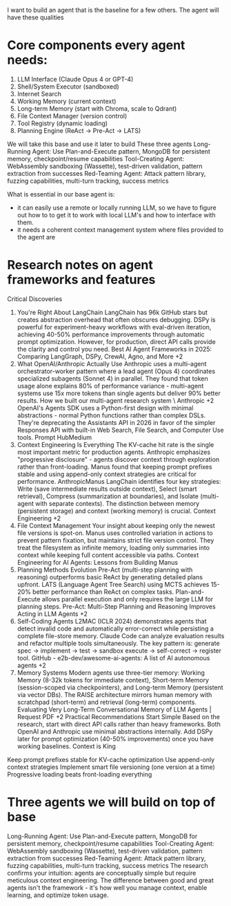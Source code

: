 I want to build an agent that is the baseline for a few others.
The agent will have these qualities

# Core components every agent needs:

1. LLM Interface (Claude Opus 4 or GPT-4)
2. Shell/System Executor (sandboxed)
3. Internet Search
4. Working Memory (current context)
5. Long-term Memory (start with Chroma, scale to Qdrant)
6. File Context Manager (version control)
7. Tool Registry (dynamic loading)
8. Planning Engine (ReAct → Pre-Act → LATS)

We will take this base and use it later to build
These three agents
Long-Running Agent: Use Plan-and-Execute pattern, MongoDB for persistent memory,
checkpoint/resume capabilities
Tool-Creating Agent: WebAssembly sandboxing (Wassette), test-driven validation,
pattern extraction from successes
Red-Teaming Agent: Attack pattern library, fuzzing capabilities, multi-turn
tracking, success metrics

What is essential in our base agent is:

- it can easily use a remote or locally running LLM, so we have to figure out how to
  to get it to work with local LLM's and how to interface with them.
- it needs a coherent context management system where files provided to the agent
  are

# Research notes on agent frameworks and features

Critical Discoveries

1. You're Right About LangChain
   LangChain has 96k GitHub stars but creates abstraction overhead that often obscures debugging. DSPy is powerful for experiment-heavy workflows with eval-driven iteration, achieving 40-50% performance improvements through automatic prompt optimization. However, for production, direct API calls provide the clarity and control you need. Best AI Agent Frameworks in 2025: Comparing LangGraph, DSPy, CrewAI, Agno, and More +2
2. What OpenAI/Anthropic Actually Use
   Anthropic uses a multi-agent orchestrator-worker pattern where a lead agent (Opus 4) coordinates specialized subagents (Sonnet 4) in parallel. They found that token usage alone explains 80% of performance variance - multi-agent systems use 15x more tokens than single agents but deliver 90% better results. How we built our multi-agent research system \ Anthropic +2
   OpenAI's Agents SDK uses a Python-first design with minimal abstractions - normal Python functions rather than complex DSLs. They're deprecating the Assistants API in 2026 in favor of the simpler Responses API with built-in Web Search, File Search, and Computer Use tools. Prompt HubMedium
3. Context Engineering Is Everything
   The KV-cache hit rate is the single most important metric for production agents. Anthropic emphasizes "progressive disclosure" - agents discover context through exploration rather than front-loading. Manus found that keeping prompt prefixes stable and using append-only context strategies are critical for performance. AnthropicManus
   LangChain identifies four key strategies: Write (save intermediate results outside context), Select (smart retrieval), Compress (summarization at boundaries), and Isolate (multi-agent with separate contexts). The distinction between memory (persistent storage) and context (working memory) is crucial. Context Engineering +2
4. File Context Management
   Your insight about keeping only the newest file versions is spot-on. Manus uses controlled variation in actions to prevent pattern fixation, but maintains strict file version control. They treat the filesystem as infinite memory, loading only summaries into context while keeping full content accessible via paths. Context Engineering for AI Agents: Lessons from Building Manus
5. Planning Methods Evolution
   Pre-Act (multi-step planning with reasoning) outperforms basic ReAct by generating detailed plans upfront. LATS (Language Agent Tree Search) using MCTS achieves 15-20% better performance than ReAct on complex tasks. Plan-and-Execute allows parallel execution and only requires the large LLM for planning steps. Pre-Act: Multi-Step Planning and Reasoning Improves Acting in LLM Agents +2
6. Self-Coding Agents
   L2MAC (ICLR 2024) demonstrates agents that detect invalid code and automatically error-correct while persisting a complete file-store memory. Claude Code can analyze evaluation results and refactor multiple tools simultaneously. The key pattern is: generate spec → implement → test → sandbox execute → self-correct → register tool. GitHub - e2b-dev/awesome-ai-agents: A list of AI autonomous agents +2
7. Memory Systems
   Modern agents use three-tier memory: Working Memory (8-32k tokens for immediate context), Short-term Memory (session-scoped via checkpointers), and Long-term Memory (persistent via vector DBs). The RAISE architecture mirrors human memory with scratchpad (short-term) and retrieval (long-term) components. Evaluating Very Long-Term Conversational Memory of LLM Agents | Request PDF +2
   Practical Recommendations
   Start Simple
   Based on the research, start with direct API calls rather than heavy frameworks. Both OpenAI and Anthropic use minimal abstractions internally. Add DSPy later for prompt optimization (40-50% improvements) once you have working baselines.
   Context is King

Keep prompt prefixes stable for KV-cache optimization
Use append-only context strategies
Implement smart file versioning (one version at a time)
Progressive loading beats front-loading everything

# Three agents we will build on top of base

Long-Running Agent: Use Plan-and-Execute pattern, MongoDB for persistent memory, checkpoint/resume capabilities
Tool-Creating Agent: WebAssembly sandboxing (Wassette), test-driven validation, pattern extraction from successes
Red-Teaming Agent: Attack pattern library, fuzzing capabilities, multi-turn tracking, success metrics
The research confirms your intuition: agents are conceptually simple but require meticulous context engineering. The difference between good and great agents isn't the framework - it's how well you manage context, enable learning, and optimize token usage.
